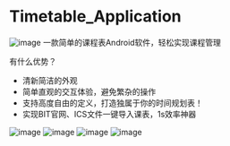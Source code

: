 # Timetable_Application
![image](https://github.com/YHCnb/Timetable_Application/assets/112797916/d6eee131-53db-47f7-9383-e57d557af1e5)
一款简单的课程表Android软件，轻松实现课程管理

有什么优势？ 
- 清新简洁的外观
- 简单直观的交互体验，避免繁杂的操作
- 支持高度自由的定义，打造独属于你的时间规划表！
- 实现BIT官网、ICS文件一键导入课表，1s效率神器

![image](https://github.com/YHCnb/Timetable_Application/assets/112797916/3685553b-c2d4-4f2b-a875-8bc5f00c09ab) 
![image](https://github.com/YHCnb/Timetable_Application/assets/112797916/0adbf6a7-850b-48bd-bebf-feee8007c8c9)
![image](https://github.com/YHCnb/Timetable_Application/assets/112797916/929e5d2b-28f0-4a99-909a-9b63926ae753)
![image](https://github.com/YHCnb/Timetable_Application/assets/112797916/245c7ead-f610-4c5e-8abb-cab5f0c09918)


